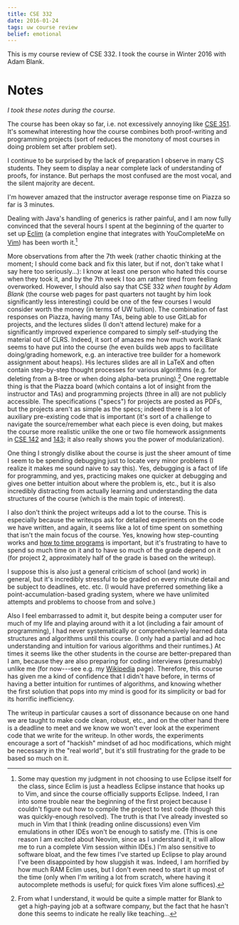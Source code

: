 ```yaml
---
title: CSE 332
date: 2016-01-24
tags: uw course review
belief: emotional
---
```


This is my course review of CSE 332. I took the course in Winter 2016 with Adam Blank.

# Notes

*I took these notes during the course.*

The course has been okay so far, i.e. not excessively annoying like [CSE 351]().
It's somewhat interesting how the course combines both proof-writing and programming projects (sort of reduces the monotony of most courses in doing problem set after problem set).

I continue to be surprised by the lack of preparation I observe in many CS students.
They seem to display a near complete lack of understanding of proofs, for instance.
But perhaps the most confused are the most vocal, and the silent majority are decent.

I'm however amazed that the instructor average response time on Piazza so far is 3 minutes.

Dealing with Java's handling of generics is rather painful, and I am now fully convinced that the several hours I spent at the beginning of the quarter to set up [Eclim](http://eclim.org/) (a completion engine that integrates with YouCompleteMe on [Vim]()) has been worth it.[^eclipse]

More observations from after the 7th week (rather chaotic thinking at
the moment; I should come back and fix this later, but if not, don't
take what I say here too seriously...): I know at least one person
who hated this course when they took it, and by the 7th week I too am
rather tired from feeling overworked. However, I should also say that
CSE 332 *when taught by Adam Blank* (the course web pages for past
quarters not taught by him look significantly less interesting) could be
one of the few courses I would consider worth the money (in terms of UW
tuition). The combination of fast responses on Piazza, having many TAs,
being able to use GitLab for projects, and the lectures slides (I don't
attend lecture) make for a significantly improved experience compared to
simply self-studying the material out of CLRS. Indeed, it sort of amazes
me how much work Blank seems to have put into the course (he even builds
web apps to facilitate doing/grading homework, e.g. an interactive tree
builder for a homework assignment about heaps). His lectures slides are
all in LaTeX and often contain step-by-step thought processes for
various algorithms (e.g. for deleting from a B-tree or when doing
alpha-beta pruning).[^job] One regrettable thing is that the Piazza
board (which contains a lot of insight from the instructor and TAs) and
programming projects (three in all) are not publicly accessible.  The
specifications ("specs") for projects are posted as PDFs, but the
projects aren't as simple as the specs; indeed there is a lot of
auxiliary pre-existing code that is important (it's sort of a challenge
to navigate the source/remember what each piece is even doing, but makes
the course more realistic unlike the one or two file homework
assignments in [CSE 142]() and [143](cse-143); it also really shows you
the power of modularization).

One thing I strongly dislike about the course is just the sheer amount
of time I seem to be spending debugging just to locate very minor
problems (I realize it makes me sound naive to say this). Yes, debugging
is a fact of life for programming, and yes, practicing makes one quicker
at debugging and gives one better intuition about where the problem is,
etc., but it is also incredibly distracting from actually learning and
understanding the data structures of the course (which is the main topic
of interest).

I also don't think the project writeups add a lot to the course. This is
especially because the writeups ask for detailed experiments on the code
we have written, and again, it seems like a lot of time spent on
something that isn't the main focus of the course.  Yes, knowing how
step-counting works and [how to time
programs](https://homes.cs.washington.edu/~djg/teachingMaterials/grossmanSPAC_forkJoinFramework.html#timing)
is important, but it's frustrating to have to spend so much time on it
and to have so much of the grade depend on it (for project 2,
approximately half of the grade is based on the writeup).

I suppose this is also just a general criticism of school (and work) in
general, but it's incredibly stressful to be graded on every minute
detail and be subject to deadlines, etc. etc. (I would have preferred
something like a point-accumulation-based grading system, where we have
unlimited attempts and problems to choose from and solve.)

Also I feel embarrassed to admit it, but despite being a computer user
for much of my life and playing around with it a lot (including a fair
amount of programming), I had never systematically or comprehensively
learned data structures and algorithms until this course.  (I only had a
partial and ad hoc understanding and intuition for various algorithms
and their runtimes.) At times it seems like the other students in the
course are better-prepared than I am, because they are also preparing
for coding interviews (presumably) unlike me (for now---see e.g. my [Wikipedia]() page).  Therefore, this
course has given me a kind of confidence that I didn't have before, in
terms of having a better intuition for runtimes of algorithms, and
knowing whether the first solution that pops into my mind is good for
its simplicity or bad for its horrific inefficiency.

The writeup in particular causes a sort of dissonance because on one hand we are taught to make code clean, robust, etc., and on the other hand there is a deadline to meet and we know we won't ever look at the experiment code that we write for the writeup. In other words, the experiments encourage a sort of "hackish" mindset of ad hoc modifications, which might be necessary in the "real world", but it's still frustrating for the grade to be based so much on it.

[^eclipse]: Some may question my judgment in not choosing to use Eclipse itself for the class, since Eclim is just a headless Eclipse instance that hooks up to Vim, and since the course officially supports Eclipse.
Indeed, I ran into some trouble near the beginning of the first project because I couldn't figure out how to compile the project to test code (though this was quickly-enough resolved).
The truth is that I've already invested so much in Vim that I think (reading online discussions) even Vim emulations in other IDEs won't be enough to satisfy me. 
(This is one reason I am excited about Neovim, since as I understand it, it will allow me to run a complete Vim session within IDEs.)
I'm also sensitive to software bloat, and the few times I've started up Eclipse to play around I've been disappointed by how sluggish it was.
Indeed, I am horrified by how much RAM Eclim uses, but I don't even need to start it up most of the time (only when I'm writing a lot from scratch, where having it autocomplete methods is useful; for quick fixes Vim alone suffices).

[^job]: From what I understand, it would be quite a simple matter for
Blank to get a high-paying job at a software company, but the fact that
he hasn't done this seems to indicate he really like teaching...
